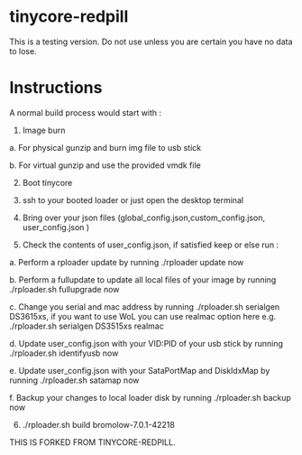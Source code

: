 # tinycore-redpill
This is a testing version. Do not use unless you are certain you have no data to lose.

# Instructions 

A normal build process would start with :

1. Image burn

a. For physical gunzip and burn img file to usb stick

b. For virtual gunzip and use the provided vmdk file 

2. Boot tinycore

3. ssh to your booted loader or just open the desktop terminal 

4. Bring over your json files (global_config.json,custom_config.json, user_config.json )

5. Check the contents of user_config.json, if satisfied keep or else run :

a. Perform a rploader update by running ./rploader update now

b. Perform a fullupdate to update all local files of your image by running ./rploader.sh fullupgrade now

c. Change you serial and mac address by running ./rploader.sh serialgen DS3615xs, if you want to use WoL you can use realmac option here e.g. ./rploader.sh serialgen DS3515xs realmac

d. Update user_config.json with your VID:PID of your usb stick by running ./rploader.sh identifyusb now

e. Update user_config.json with your SataPortMap and DiskIdxMap by running ./rploader.sh satamap now 

f. Backup your changes to local loader disk by running  ./rploader.sh backup now


6. ./rploader.sh build bromolow-7.0.1-42218

THIS IS FORKED FROM TINYCORE-REDPILL.
